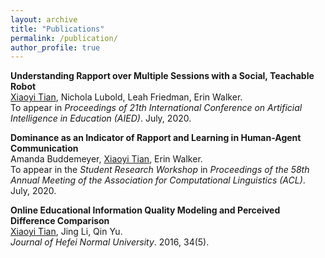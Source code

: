 ```yaml
---
layout: archive
title: "Publications"
permalink: /publication/
author_profile: true
---
```

<script src="https://www.w3counter.com/tracker.js?id=129746"></script>


**Understanding Rapport over Multiple Sessions with a Social, Teachable Robot**<br/>
<u>Xiaoyi Tian</u>, Nichola Lubold, Leah Friedman, Erin Walker.<br/> 
To appear in *Proceedings of 21th International Conference on Artificial Intelligence in Education (AIED)*. July, 2020.

**Dominance as an Indicator of Rapport and Learning in Human-Agent Communication**<br/>
Amanda Buddemeyer, <u>Xiaoyi Tian</u>, Erin Walker.<br/>
To appear in the *Student Research Workshop* in *Proceedings of the 58th Annual Meeting of the Association for Computational Linguistics (ACL)*. July, 2020.

**Online Educational Information Quality Modeling and Perceived Difference Comparison**<br/>
<u>Xiaoyi Tian</u>, Jing Li, Qin Yu.<br/>
*Journal of Hefei Normal University*. 2016, 34(5).


